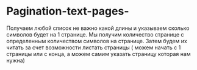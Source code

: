 # Pagination-text-pages-
Получаем любой список  не важно какой длины и указываем сколько символов будет на 1 странице. Мы получим количество странице с определенным количеством символов на странице. Затем будем их читать за счет  возможности листать страницы ( можем начать с 1 страницы или с конца, а можем самим указать страницу которая нам нужна)
